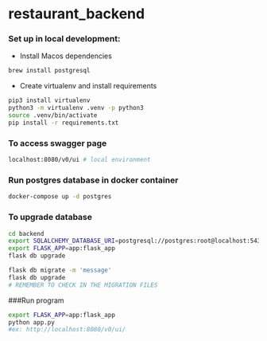 # restaurant_backend


### Set up in local development:
 - Install Macos dependencies
 ```bash
brew install postgresql 
```
 - Create virtualenv and install requirements
 ```bash
pip3 install virtualenv
python3 -m virtualenv .venv -p python3
source .venv/bin/activate
pip install -r requirements.txt
```

### To access swagger page
```bash
localhost:8080/v0/ui # local environment
```
### Run postgres database in docker container
```bash
docker-compose up -d postgres
```
### To upgrade database
```bash
cd backend 
export SQLALCHEMY_DATABASE_URI=postgresql://postgres:root@localhost:5432/postgres
export FLASK_APP=app:flask_app
flask db upgrade

flask db migrate -m 'message'
flask db upgrade
# REMEMBER TO CHECK IN THE MIGRATION FILES
```
###Run program 
```bash
export FLASK_APP=app:flask_app
python app.py
#ex: http://localhost:8080/v0/ui/
```